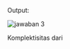 Output:

![jawaban 3](https://github.com/user-attachments/assets/c05d0d3a-0ac5-4707-8a4c-a0b3255ef845)

Komplektisitas dari 
